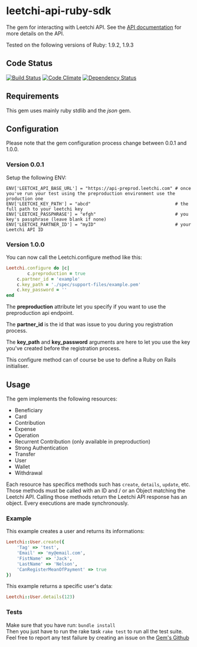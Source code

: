 # leetchi-api-ruby-sdk

The gem for interacting with Leetchi API.
See the [API documentation](http://doc.api.leetchi.com/) for more details on the API.

Tested on the following versions of Ruby: 1.9.2, 1.9.3

## Code Status
[![Build Status](https://travis-ci.org/Leetchi/leetchi-api-ruby-sdk.png?branch=master)](https://travis-ci.org/Leetchi/leetchi-api-ruby-sdk)
[![Code Climate](https://codeclimate.com/github/Leetchi/leetchi-api-ruby-sdk.png)](https://codeclimate.com/github/Leetchi/leetchi-api-ruby-sdk)
[![Dependency Status](https://gemnasium.com/Leetchi/leetchi-api-ruby-sdk.png)](https://gemnasium.com/Leetchi/leetchi-api-ruby-sdk)

## Requirements

This gem uses mainly ruby stdlib and the *json* gem.

## Configuration

Please note that the gem configuration process change between 0.0.1 and 1.0.0.

### Version 0.0.1

Setup the following ENV:

```
ENV['LEETCHI_API_BASE_URL'] = "https://api-preprod.leetchi.com" # once you've run your test using the preproduction environment use the production one
ENV['LEETCHI_KEY_PATH'] = "abcd"                                # the full path to your leetchi key
ENV['LEETCHI_PASSPHRASE'] = "efgh"                              # you key's passphrase (leave blank if none)
ENV['LEETCHI_PARTNER_ID'] = "myID"                              # your Leetchi API ID
```

### Version 1.0.0

You can now call the Leetchi.configure method like this:

```ruby
Leetchi.configure do |c|
		c.preproduction = true
    c.partner_id = 'example'
    c.key_path = './spec/support-files/example.pem'
    c.key_password = ''
end
```

The **preproduction** attribute let you specify if you want to use the preproduction api endpoint.

The **partner_id** is the id that was issue to you during you registration process.

The **key_path** and **key_password** arguments are here to let you use the key you've created before the registration process.

This configure method can of course be use to define a Ruby on Rails initialiser.

## Usage

The gem implements the following resources:  
- Beneficiary  
- Card  
- Contribution  
- Expense  
- Operation  
- Recurrent Contribution (only available in preproduction)  
- Strong Authentication  
- Transfer  
- User  
- Wallet  
- Withdrawal  

Each resource has specifics methods such has `create`, `details`, `update`, etc. Those methods must be called with an ID and / or an Object matching the Leetchi API.
Calling those methods return the Leetchi API response has an object. Every executions are made synchronously.

### Example

This example creates a user and returns its informations:

```ruby
Leetchi::User.create({
    'Tag' => 'test',
    'Email' => 'my@email.com',
    'FistName' => 'Jack',
    'LastName' => 'Nelson',
    'CanRegisterMeanOfPayment' => true
})
```

This example returns a specific user's data:

```ruby
Leetchi::User.details(123)
```

### Tests
Make sure that you have run: ```bundle install```  
Then you just have to run the rake task ```rake test``` to run all the test suite.  
Feel free to report any test failure by creating an issue on the [Gem's Github](https://github.com/Leetchi/leetchi-api-ruby-sdk/issues)


